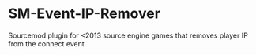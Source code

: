 # SM-Event-IP-Remover
Sourcemod plugin for &lt;2013 source engine games that removes player IP from the connect event
